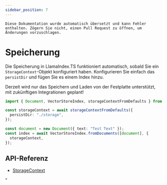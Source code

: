 ```yaml
---
sidebar_position: 7
---
```


`Diese Dokumentation wurde automatisch übersetzt und kann Fehler enthalten. Zögern Sie nicht, einen Pull Request zu öffnen, um Änderungen vorzuschlagen.`

# Speicherung

Die Speicherung in LlamaIndex.TS funktioniert automatisch, sobald Sie ein `StorageContext`-Objekt konfiguriert haben. Konfigurieren Sie einfach das `persistDir` und fügen Sie es einem Index hinzu.

Derzeit wird nur das Speichern und Laden von der Festplatte unterstützt, mit zukünftigen Integrationen geplant!

```typescript
import { Document, VectorStoreIndex, storageContextFromDefaults } from "./src";

const storageContext = await storageContextFromDefaults({
  persistDir: "./storage",
});

const document = new Document({ text: "Test Text" });
const index = await VectorStoreIndex.fromDocuments([document], {
  storageContext,
});
```

## API-Referenz

- [StorageContext](../../api/interfaces/StorageContext.md)

"
